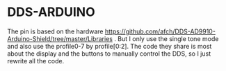 # DDS-ARDUINO
The pin is based on the hardware https://github.com/afch/DDS-AD9910-Arduino-Shield/tree/master/Libraries .
But I only use the single tone mode and also use the profile0-7 by profile[0:2].
The code they share is most about the display and the buttons to manually control the DDS, so I just rewrite all the code.
